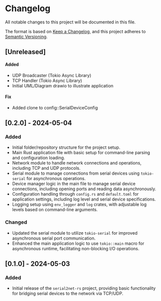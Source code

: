 # Changelog

All notable changes to this project will be documented in this file.

The format is based on [Keep a Changelog](https://keepachangelog.com/en/1.0.0/),
and this project adheres to [Semantic Versioning](https://semver.org/spec/v2.0.0.html).

## [Unreleased]
#### Added
- UDP Broadcaster (Tokio Async Library)
- TCP Handler (Tokio Async Library)
- Initial UML/Diagram drawio to illustrate application

#### Fix
- Added clone to config::SerialDeviceConfig

## [0.2.0] - 2024-05-04

### Added
- Initial folder/repository structure for the project setup.
- Main Rust application file with basic setup for command-line parsing and configuration loading.
- Network module to handle network connections and operations, including TCP and UDP protocols.
- Serial module to manage connections from serial devices using `tokio-serial` for asynchronous operations.
- Device manager logic in the main file to manage serial device connections, including opening ports and reading data asynchronously.
- Configuration handling through `config.rs` and `default.toml` for application settings, including log level and serial device specifications.
- Logging setup using `env_logger` and `log` crates, with adjustable log levels based on command-line arguments.

### Changed
- Updated the serial module to utilize `tokio-serial` for improved asynchronous serial port communication.
- Enhanced the main application logic to use `tokio::main` macro for asynchronous runtime, facilitating non-blocking I/O operations.

## [0.1.0] - 2024-05-03
### Added
- Initial release of the `serial2net-rs` project, providing basic functionality for bridging serial devices to the network via TCP/UDP.